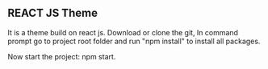 

## REACT JS Theme
It is a theme build on react js. Download or clone the git, In command prompt go to project root folder and run "npm install" to install all packages.

Now start the project: npm start.


